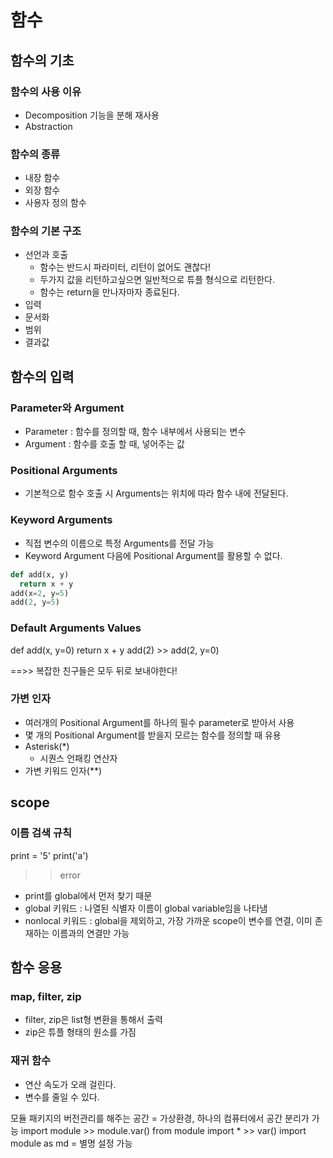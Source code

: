 # 함수
## 함수의 기초
### 함수의 사용 이유
- Decomposition
기능을 분해
재사용
- Abstraction

### 함수의 종류
- 내장 함수
- 외장 함수
- 사용자 정의 함수

### 함수의 기본 구조
- 선언과 호출
  - 함수는 반드시 파라미터, 리턴이 없어도 괜찮다!
  - 두가지 값을 리턴하고싶으면 일반적으로 튜플 형식으로 리턴한다.
  - 함수는 return을 만나자마자 종료된다.
- 입력
- 문서화
- 범위
- 결과값

## 함수의 입력
### Parameter와 Argument
- Parameter : 함수를 정의할 때, 함수 내부에서 사용되는 변수
- Argument : 함수를 호출 할 때, 넣어주는 값

### Positional Arguments
- 기본적으로 함수 호출 시 Arguments는 위치에 따라 함수 내에 전달된다.

### Keyword Arguments
- 직접 변수의 이름으로 특정 Arguments를 전달 가능
- Keyword Argument 다음에 Positional Argument를 활용할 수 없다.
```python
def add(x, y)
  return x + y
add(x=2, y=5)
add(2, y=5)
```
### Default Arguments Values
def add(x, y=0)
  return x + y
add(2) >> add(2, y=0)

==>> 복잡한 친구들은 모두 뒤로 보내야한다!

### 가변 인자
- 여러개의 Positional Argument를 하나의 필수 parameter로 받아서 사용
- 몇 개의 Positional Argument를 받을지 모르는 함수를 정의할 때 유용
- Asterisk(\*)
  - 시퀀스 언패킹 연산자
- 가변 키워드 인자(\**)


## scope
### 이름 검색 규칙
print = '5'
print('a') 
>>error
- print를 global에서 먼저 찾기 때문
- global 키워드 : 나열된 식별자 이름이 global variable임을 나타냄
- nonlocal 키워드 : global을 제외하고, 가장 가까운 scope이 변수를 연결, 이미 존재하는 이름과의 연결만 가능

## 함수 응용
### map, filter, zip
- filter, zip은 list형 변환을 통해서 출력
- zip은 튜플 형태의 원소를 가짐

### 재귀 함수
- 연산 속도가 오래 걸린다.
- 변수를 줄일 수 있다.


모듈 패키지의 버전관리를 해주는 공간 = 가상환경, 하나의 컴퓨터에서 공간 분리가 가능
import module >> module.var()
from module import * >> var()
import module as md = 별명 설정 가능

